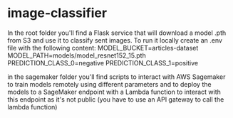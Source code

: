 # image-classifier

In the root folder you'll find a Flask service that will download a model .pth from S3 and use it to classify sent images.
To run it locally create an .env file with the following content:
MODEL_BUCKET=articles-dataset
MODEL_PATH=models/model_resnet152_15.pth
PREDICTION_CLASS_0=negative
PREDICTION_CLASS_1=positive


in the sagemaker folder you'll find scripts to interact with AWS Sagemaker to train models remotely using different parameters
and to deploy the models to a SageMaker endpoint with a Lambda function to interact with this endpoint as it's not public
(you have to use an API gateway to call the lambda function)
